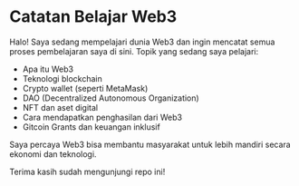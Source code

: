 # Catatan Belajar Web3
Halo! Saya sedang mempelajari dunia Web3 dan ingin mencatat semua proses pembelajaran saya di sini.
Topik yang sedang saya pelajari:
- Apa itu Web3
- Teknologi blockchain
- Crypto wallet (seperti MetaMask)
- DAO (Decentralized Autonomous Organization)
- NFT dan aset digital
- Cara mendapatkan penghasilan dari Web3
- Gitcoin Grants dan keuangan inklusif

Saya percaya Web3 bisa membantu masyarakat untuk lebih mandiri secara ekonomi dan teknologi.

Terima kasih sudah mengunjungi repo ini!
